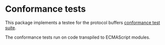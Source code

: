# Conformance tests

This package implements a testee for the protocol buffers [conformance test 
suite](https://github.com/protocolbuffers/protobuf/tree/master/conformance).

The conformance tests run on code transpiled to ECMAScript modules.

